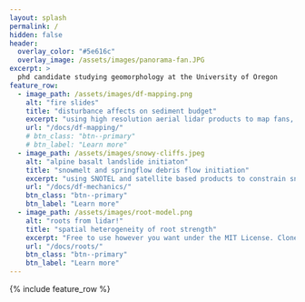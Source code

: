 ```yaml
---
layout: splash
permalink: /
hidden: false
header:
  overlay_color: "#5e616c"
  overlay_image: /assets/images/panorama-fan.JPG
excerpt: >
  phd candidate studying geomorphology at the University of Oregon
feature_row:
  - image_path: /assets/images/df-mapping.png
    alt: "fire slides"
    title: "disturbance affects on sediment budget"
    excerpt: "using high resolution aerial lidar products to map fans, catchments, streams, and debris flow events to understand the effects of fire within an active volcanic landscape"
    url: "/docs/df-mapping/"
    # btn_class: "btn--primary"
    # btn_label: "Learn more"
  - image_path: /assets/images/snowy-cliffs.jpeg
    alt: "alpine basalt landslide initiaton"
    title: "snowmelt and springflow debris flow initiation"
    excerpt: "using SNOTEL and satellite based products to constrain snowmelt + mapping springs with a forward-looking infrared camera to better understand hydrologic triggering mechanisms in alpine landscapes"
    url: "/docs/df-mechanics/"
    btn_class: "btn--primary"
    btn_label: "Learn more"
  - image_path: /assets/images/root-model.png
    alt: "roots from lidar!"
    title: "spatial heterogeneity of root strength"
    excerpt: "Free to use however you want under the MIT License. Clone it, fork it, customize it... whatever!"
    url: "/docs/roots/"
    btn_class: "btn--primary"
    btn_label: "Learn more"      
---
```


{% include feature_row %}
